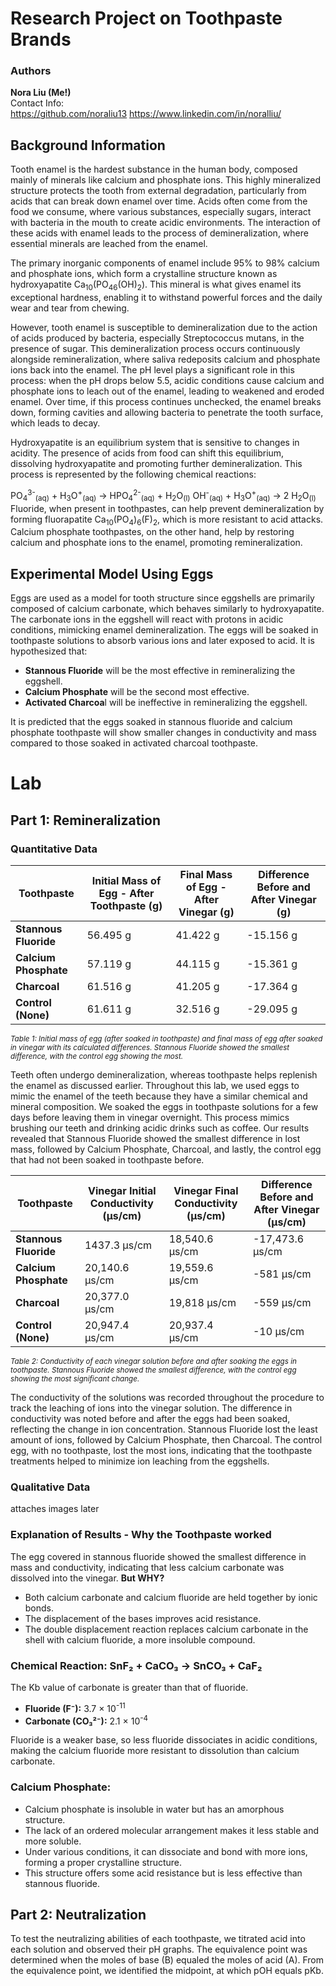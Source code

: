 # Research Project on Toothpaste Brands
### Authors

**Nora Liu (Me!)**  
Contact Info:  
https://github.com/noraliu13
https://www.linkedin.com/in/noralliu/

## Background Information
Tooth enamel is the hardest substance in the human body, composed mainly of minerals like calcium and phosphate ions. This highly mineralized structure protects the tooth from external degradation, particularly from acids that can break down enamel over time. Acids often come from the food we consume, where various substances, especially sugars, interact with bacteria in the mouth to create acidic environments. The interaction of these acids with enamel leads to the process of demineralization, where essential minerals are leached from the enamel.

The primary inorganic components of enamel include 95% to 98% calcium and phosphate ions, which form a crystalline structure known as hydroxyapatite Ca<sub>10</sub>(PO<sub>4</sub><sub>6</sub>(OH)<sub>2</sub>). This mineral is what gives enamel its exceptional hardness, enabling it to withstand powerful forces and the daily wear and tear from chewing.

However, tooth enamel is susceptible to demineralization due to the action of acids produced by bacteria, especially Streptococcus mutans, in the presence of sugar. This demineralization process occurs continuously alongside remineralization, where saliva redeposits calcium and phosphate ions back into the enamel. The pH level plays a significant role in this process: when the pH drops below 5.5, acidic conditions cause calcium and phosphate ions to leach out of the enamel, leading to weakened and eroded enamel. Over time, if this process continues unchecked, the enamel breaks down, forming cavities and allowing bacteria to penetrate the tooth surface, which leads to decay.

Hydroxyapatite is an equilibrium system that is sensitive to changes in acidity. The presence of acids from food can shift this equilibrium, dissolving hydroxyapatite and promoting further demineralization. This process is represented by the following chemical reactions:

PO<sub>4</sub><sup>3-</sup><sub>(aq)</sub> + H<sub>3</sub>O<sup>+</sup><sub>(aq)</sub> → HPO<sub>4</sub><sup>2-</sup><sub>(aq)</sub> + H<sub>2</sub>O<sub>(l)</sub>
OH<sup>-</sup><sub>(aq)</sub> + H<sub>3</sub>O<sup>+</sup><sub>(aq)</sub> → 2 H<sub>2</sub>O<sub>(l)</sub>
Fluoride, when present in toothpastes, can help prevent demineralization by forming fluorapatite Ca<sub>10</sub>(PO<sub>4</sub>)<sub>6</sub>(F)<sub>2</sub>, which is more resistant to acid attacks. Calcium phosphate toothpastes, on the other hand, help by restoring calcium and phosphate ions to the enamel, promoting remineralization.

## Experimental Model Using Eggs

Eggs are used as a model for tooth structure since eggshells are primarily composed of calcium carbonate, which behaves similarly to hydroxyapatite. The carbonate ions in the eggshell will react with protons in acidic conditions, mimicking enamel demineralization. The eggs will be soaked in toothpaste solutions to absorb various ions and later exposed to acid. It is hypothesized that:

- **Stannous Fluoride** will be the most effective in remineralizing the eggshell.
- **Calcium Phosphate** will be the second most effective.
- **Activated Charcoa**l will be ineffective in remineralizing the eggshell.

It is predicted that the eggs soaked in stannous fluoride and calcium phosphate toothpaste will show smaller changes in conductivity and mass compared to those soaked in activated charcoal toothpaste.

# Lab

## Part 1: Remineralization 

### Quantitative Data

| **Toothpaste**          | **Initial Mass of Egg - After Toothpaste (g)** | **Final Mass of Egg - After Vinegar (g)** | **Difference Before and After Vinegar (g)** |
|-------------------------|-------------------------------------------------|-------------------------------------------|--------------------------------------------|
| **Stannous Fluoride**    | 56.495 g                                        | 41.422 g                                  | -15.156 g                                  |
| **Calcium Phosphate**    | 57.119 g                                        | 44.115 g                                  | -15.361 g                                  |
| **Charcoal**             | 61.516 g                                        | 41.205 g                                  | -17.364 g                                  |
| **Control (None)**       | 61.611 g                                        | 32.516 g                                  | -29.095 g                                  |

*<sub>Table 1: Initial mass of egg (after soaked in toothpaste) and final mass of egg after soaked in vinegar with its calculated differences. Stannous Fluoride showed the smallest difference, with the control egg showing the most.</sub>*

Teeth often undergo demineralization, whereas toothpaste helps replenish the enamel as discussed earlier. Throughout this lab, we used eggs to mimic the enamel of the teeth because they have a similar chemical and mineral composition. We soaked the eggs in toothpaste solutions for a few days before leaving them in vinegar overnight. This process mimics brushing our teeth and drinking acidic drinks such as coffee. Our results revealed that Stannous Fluoride showed the smallest difference in lost mass, followed by Calcium Phosphate, Charcoal, and lastly, the control egg that had not been soaked in toothpaste before.


| **Toothpaste**          | **Vinegar Initial Conductivity (μs/cm)** | **Vinegar Final Conductivity (μs/cm)** | **Difference Before and After Vinegar (μs/cm)** |
|-------------------------|-----------------------------------------|--------------------------------------|-------------------------------------------------|
| **Stannous Fluoride**    | 1437.3 μs/cm                           | 18,540.6 μs/cm                      | -17,473.6 μs/cm                                 |
| **Calcium Phosphate**    | 20,140.6 μs/cm                         | 19,559.6 μs/cm                      | -581 μs/cm                                      |
| **Charcoal**             | 20,377.0 μs/cm                         | 19,818 μs/cm                        | -559 μs/cm                                      |
| **Control (None)**       | 20,947.4 μs/cm                         | 20,937.4 μs/cm                      | -10 μs/cm                                       |

*<sub>Table 2: Conductivity of each vinegar solution before and after soaking the eggs in toothpaste. Stannous Fluoride showed the smallest difference, with the control egg showing the most significant change.</sub>*

The conductivity of the solutions was recorded throughout the procedure to track the leaching of ions into the vinegar solution. The difference in conductivity was noted before and after the eggs had been soaked, reflecting the change in ion concentration. Stannous Fluoride lost the least amount of ions, followed by Calcium Phosphate, then Charcoal. The control egg, with no toothpaste, lost the most ions, indicating that the toothpaste treatments helped to minimize ion leaching from the eggshells.

### Qualitative Data 

attaches images later

### Explanation of Results - Why the Toothpaste worked

The egg covered in stannous fluoride showed the smallest difference in mass and conductivity, indicating that less calcium carbonate was dissolved into the vinegar. **But WHY?**
- Both calcium carbonate and calcium fluoride are held together by ionic bonds.
- The displacement of the bases improves acid resistance.
- The double displacement reaction replaces calcium carbonate in the shell with calcium fluoride, a more insoluble compound.

### Chemical Reaction: SnF₂ + CaCO₃ → SnCO₃ + CaF₂
The Kb value of carbonate is greater than that of fluoride.
- **Fluoride (F⁻):** 3.7 × 10<sup>-11</sup>	
- **Carbonate (CO₃²⁻):** 2.1 × 10<sup>-4</sup>	

Fluoride is a weaker base, so less fluoride dissociates in acidic conditions, making the calcium fluoride more resistant to dissolution than calcium carbonate.

### Calcium Phosphate:

- Calcium phosphate is insoluble in water but has an amorphous structure.
- The lack of an ordered molecular arrangement makes it less stable and more soluble.
- Under various conditions, it can dissociate and bond with more ions, forming a proper crystalline structure.
- This structure offers some acid resistance but is less effective than stannous fluoride.

## Part 2: Neutralization

To test the neutralizing abilities of each toothpaste, we titrated acid into each solution and observed their pH graphs. The equivalence point was determined when the moles of base (B) equaled the moles of acid (A). From the equivalence point, we identified the midpoint, at which pOH equals pKb.

